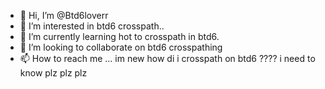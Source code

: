 - 👋 Hi, I’m @Btd6loverr
- 👀 I’m interested in btd6 crosspath..
- 🌱 I’m currently learning hot to crosspath in btd6.
- 💞️ I’m looking to collaborate on  btd6 crosspathing
- 📫 How to reach me ...
im new how di i crosspath on btd6 ????
i need to know plz plz plz

